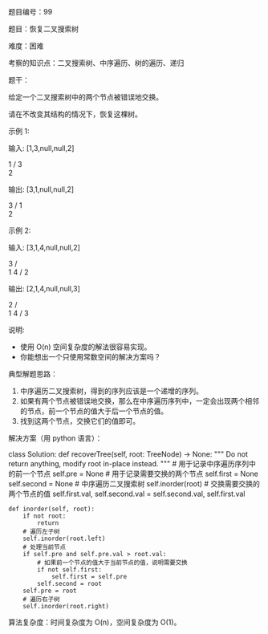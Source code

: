 题目编号：99

题目：恢复二叉搜索树

难度：困难

考察的知识点：二叉搜索树、中序遍历、树的遍历、递归

题干：

给定一个二叉搜索树中的两个节点被错误地交换。

请在不改变其结构的情况下，恢复这棵树。

示例 1:

输入: [1,3,null,null,2]

   1
  /
 3
  \
   2

输出: [3,1,null,null,2]

   3
  /
 1
  \
   2

示例 2:

输入: [3,1,4,null,null,2]

  3
 / \
1   4
   /
  2

输出: [2,1,4,null,null,3]

  2
 / \
1   4
   /
  3

说明:

- 使用 O(n) 空间复杂度的解法很容易实现。
- 你能想出一个只使用常数空间的解决方案吗？

典型解题思路：

1. 中序遍历二叉搜索树，得到的序列应该是一个递增的序列。
2. 如果有两个节点被错误地交换，那么在中序遍历序列中，一定会出现两个相邻的节点，前一个节点的值大于后一个节点的值。
3. 找到这两个节点，交换它们的值即可。

解决方案（用 python 语言）：

class Solution:
    def recoverTree(self, root: TreeNode) -> None:
        """
        Do not return anything, modify root in-place instead.
        """
        # 用于记录中序遍历序列中的前一个节点
        self.pre = None
        # 用于记录需要交换的两个节点
        self.first = None
        self.second = None
        # 中序遍历二叉搜索树
        self.inorder(root)
        # 交换需要交换的两个节点的值
        self.first.val, self.second.val = self.second.val, self.first.val
    
    def inorder(self, root):
        if not root:
            return
        # 遍历左子树
        self.inorder(root.left)
        # 处理当前节点
        if self.pre and self.pre.val > root.val:
            # 如果前一个节点的值大于当前节点的值，说明需要交换
            if not self.first:
                self.first = self.pre
            self.second = root
        self.pre = root
        # 遍历右子树
        self.inorder(root.right)

算法复杂度：时间复杂度为 O(n)，空间复杂度为 O(1)。